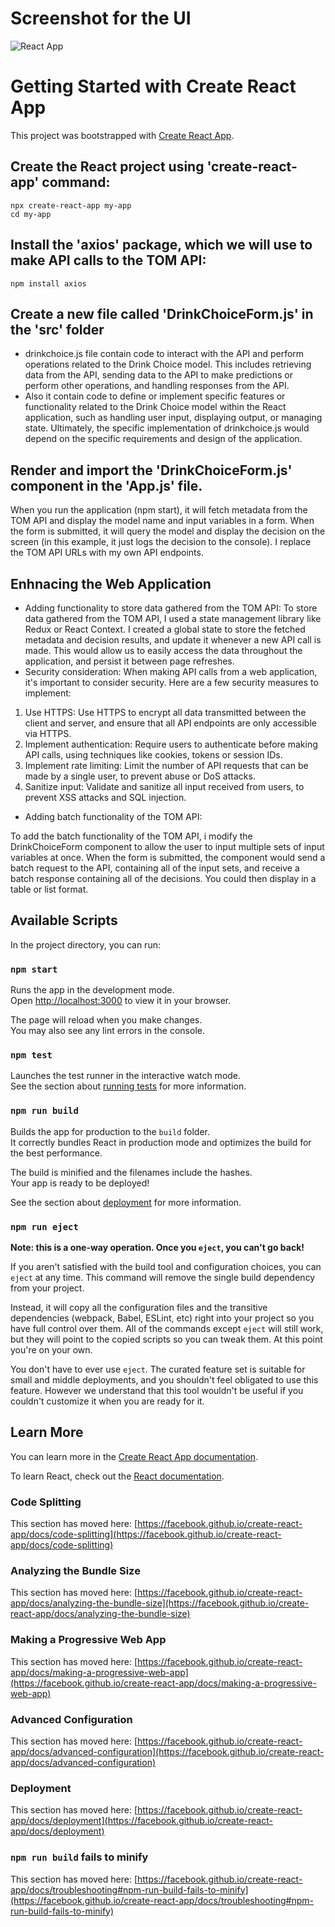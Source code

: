 

# Screenshot for the UI

![React App](https://imgur.com/6TN1mq4.jpg)
# Getting Started with Create React App

This project was bootstrapped with [Create React App](https://github.com/facebook/create-react-app).

## Create the React project using 'create-react-app' command:
```
npx create-react-app my-app
cd my-app
```
## Install the 'axios' package, which we will use to make API calls to the TOM API:

```
npm install axios
```

## Create a new file called 'DrinkChoiceForm.js' in the 'src' folder

- drinkchoice.js file  contain code to interact with the API and perform operations related to the Drink Choice model. This includes retrieving data from the API, sending data to the API to make predictions or perform other operations, and handling responses from the API.
- Also it contain code to define or implement specific features or functionality related to the Drink Choice model within the React application, such as handling user input, displaying output, or managing state. Ultimately, the specific implementation of drinkchoice.js would depend on the specific requirements and design of the application.

## Render and import the 'DrinkChoiceForm.js' component in the 'App.js' file. 
When you run the application (npm start), it will fetch metadata from the TOM API and display the model name and input variables in a form. When the form is submitted, it will query the model and display the decision on the screen (in this example, it just logs the decision to the console). I replace the TOM API URLs with my own API endpoints.

## Enhnacing the Web Application 
- Adding functionality to store data gathered from the TOM API: To store data gathered from the TOM API, I used a state management library like Redux or React Context. I created a  global state to store the fetched metadata and decision results, and update it whenever a new API call is made. This would allow us to easily access the data throughout the application, and persist it between page refreshes.
- Security consideration: When making API calls from a web application, it's important to consider security. Here are a few security measures  to implement:
 1) Use HTTPS: Use HTTPS to encrypt all data transmitted between the client and server, and ensure that all API endpoints are only accessible via HTTPS.
 2) Implement authentication: Require users to authenticate before making API calls, using techniques like cookies, tokens or session IDs.
 3) Implement rate limiting: Limit the number of API requests that can be made by a single user, to prevent abuse or DoS attacks.
 4) Sanitize input: Validate and sanitize all input received from users, to prevent XSS attacks and SQL injection.

- Adding batch functionality of the TOM API: 

To add the batch functionality of the TOM API, i modify the DrinkChoiceForm component to allow the user to input multiple sets of input variables at once. When the form is submitted, the component would send a batch request to the API, containing all of the input sets, and receive a batch response containing all of the decisions. You could then display in a table or list format.


## Available Scripts

In the project directory, you can run:

### `npm start`

Runs the app in the development mode.\
Open [http://localhost:3000](http://localhost:3000) to view it in your browser.

The page will reload when you make changes.\
You may also see any lint errors in the console.

### `npm test`

Launches the test runner in the interactive watch mode.\
See the section about [running tests](https://facebook.github.io/create-react-app/docs/running-tests) for more information.

### `npm run build`

Builds the app for production to the `build` folder.\
It correctly bundles React in production mode and optimizes the build for the best performance.

The build is minified and the filenames include the hashes.\
Your app is ready to be deployed!

See the section about [deployment](https://facebook.github.io/create-react-app/docs/deployment) for more information.

### `npm run eject`

**Note: this is a one-way operation. Once you `eject`, you can't go back!**

If you aren't satisfied with the build tool and configuration choices, you can `eject` at any time. This command will remove the single build dependency from your project.

Instead, it will copy all the configuration files and the transitive dependencies (webpack, Babel, ESLint, etc) right into your project so you have full control over them. All of the commands except `eject` will still work, but they will point to the copied scripts so you can tweak them. At this point you're on your own.

You don't have to ever use `eject`. The curated feature set is suitable for small and middle deployments, and you shouldn't feel obligated to use this feature. However we understand that this tool wouldn't be useful if you couldn't customize it when you are ready for it.

## Learn More

You can learn more in the [Create React App documentation](https://facebook.github.io/create-react-app/docs/getting-started).

To learn React, check out the [React documentation](https://reactjs.org/).

### Code Splitting

This section has moved here: [https://facebook.github.io/create-react-app/docs/code-splitting](https://facebook.github.io/create-react-app/docs/code-splitting)

### Analyzing the Bundle Size

This section has moved here: [https://facebook.github.io/create-react-app/docs/analyzing-the-bundle-size](https://facebook.github.io/create-react-app/docs/analyzing-the-bundle-size)

### Making a Progressive Web App

This section has moved here: [https://facebook.github.io/create-react-app/docs/making-a-progressive-web-app](https://facebook.github.io/create-react-app/docs/making-a-progressive-web-app)

### Advanced Configuration

This section has moved here: [https://facebook.github.io/create-react-app/docs/advanced-configuration](https://facebook.github.io/create-react-app/docs/advanced-configuration)

### Deployment

This section has moved here: [https://facebook.github.io/create-react-app/docs/deployment](https://facebook.github.io/create-react-app/docs/deployment)

### `npm run build` fails to minify

This section has moved here: [https://facebook.github.io/create-react-app/docs/troubleshooting#npm-run-build-fails-to-minify](https://facebook.github.io/create-react-app/docs/troubleshooting#npm-run-build-fails-to-minify)
